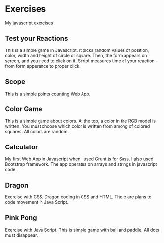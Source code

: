 # Exercises
My javascript exercises
## Test your Reactions
This is a simple game in Javascript. It picks random values of position, color, width and height of circle or square. Then, the form appears on screen, and you need to click on it. Script measures time of your reaction - from form apperance to proper click.
## Scope 
This is a simple points counting Web App.
## Color Game
This is a simple game about colors. At the top, a color in the RGB model is written. You must choose which color is written from among of colored squares. All colors are random.
## Calculator
My first Web App in Javascript when I used
Grunt.js for Sass. I also used Bootstrap framework. The app operates on arrays and strings in javascript code.
## Dragon
Exercise with CSS. 
Dragon coding in CSS and HTML. 
There are plans to code movement in Java Script.
## Pink Pong
Exercise with Java Script. 
This is simple game with ball and paddle. All dots must disappear.